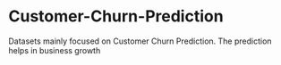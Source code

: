 # Customer-Churn-Prediction
Datasets mainly focused on Customer Churn Prediction.
The prediction helps in business growth
